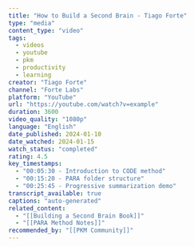 ```yaml
---
title: "How to Build a Second Brain - Tiago Forte"
type: "media"
content_type: "video"
tags:
  - videos
  - youtube
  - pkm
  - productivity
  - learning
creator: "Tiago Forte"
channel: "Forte Labs"
platform: "YouTube"
url: "https://youtube.com/watch?v=example"
duration: 3600
video_quality: "1080p"
language: "English"
date_published: 2024-01-10
date_watched: 2024-01-15
watch_status: "completed"
rating: 4.5
key_timestamps:
  - "00:05:30 - Introduction to CODE method"
  - "00:15:20 - PARA folder structure"
  - "00:25:45 - Progressive summarization demo"
transcript_available: true
captions: "auto-generated"
related_content:
  - "[[Building a Second Brain Book]]"
  - "[[PARA Method Notes]]"
recommended_by: "[[PKM Community]]"
---
```

